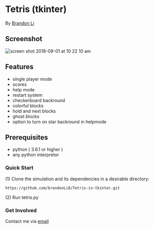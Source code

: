 <!--  README.md
      Tetris
      Created by Brandon Li on 2/16/19.
      Copyright © 2019 Brandon Li. All rights reserved. 
-->

Tetris (tkinter)
=============
By [Brandon Li](https://github.com/brandonLi8)
## Screenshot
![screen shot 2018-09-01 at 10 22 10 am](https://user-images.githubusercontent.com/42391580/44947863-f630db80-add0-11e8-91f3-b5528c7d0e20.png)

## Features
- single player mode
- scores
- help mode
- restart system
- checkerboard backround
- colorful blocks
- hold and next blocks
- ghost blocks
- option to turn on star backround in helpmode

## Prerequisites
- python ( 3.6.1 or higher )
- any python interpretor

### Quick Start
(1) Clone the simulation and its dependencies in a desirable directory:
```
https://github.com/brandonLi8/Tetris-in-tkinter.git
```
(2) Run tetris.py


### Get Involved

Contact me via <a href="mailto:brandon.li820@icloud.com" target="_blank"> email </a>


